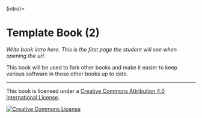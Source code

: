 (intro)=
# Template Book (2)

_Write book intro here. This is the first page the student will see when opening the url._

This book will be used to fork other books and make it easier to keep various software in those other books up to date.



---

This book is licensed under a <a rel="license" href="http://creativecommons.org/licenses/by/4.0/">Creative Commons Attribution 4.0 International License</a>.

<a rel="license" href="http://creativecommons.org/licenses/by/4.0/"><img alt="Creative Commons License" style="border-width:0" src="https://i.creativecommons.org/l/by/4.0/88x31.png"/></a>
